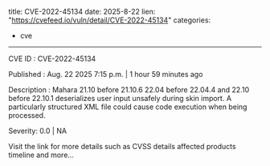  
title: CVE-2022-45134
date: 2025-8-22
lien: "https://cvefeed.io/vuln/detail/CVE-2022-45134"
categories:
  - cve
---

CVE ID : CVE-2022-45134

Published :  Aug. 22
2025
7:15 p.m. | 1 hour
59 minutes ago

Description : Mahara 21.10 before 21.10.6
22.04 before 22.04.4
and 22.10 before 22.10.1 deserializes user input unsafely during skin import. A particularly structured XML file could cause code execution when being processed.

Severity: 0.0 | NA

Visit the link for more details
such as CVSS details
affected products
timeline
and more...
